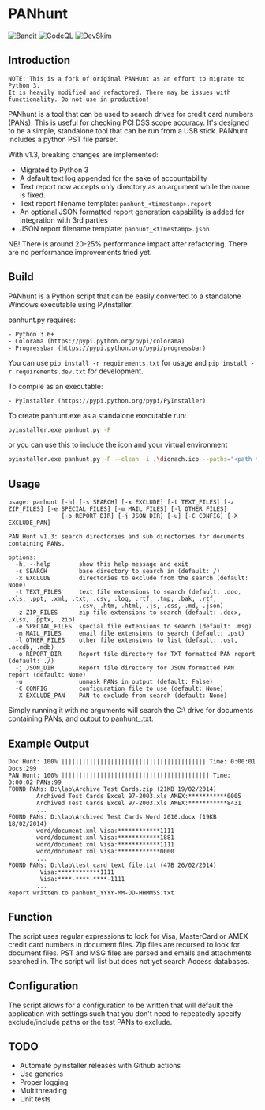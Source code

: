 # PANhunt

[![Bandit](https://github.com/zbalkan/PANhunt/actions/workflows/bandit.yml/badge.svg?branch=master)](https://github.com/zbalkan/PANhunt/actions/workflows/bandit.yml)
[![CodeQL](https://github.com/zbalkan/PANhunt/actions/workflows/codeql.yml/badge.svg?branch=master)](https://github.com/zbalkan/PANhunt/actions/workflows/codeql.yml)
[![DevSkim](https://github.com/zbalkan/PANhunt/actions/workflows/devskim.yml/badge.svg?branch=master)](https://github.com/zbalkan/PANhunt/actions/workflows/devskim.yml)

## Introduction

```
NOTE: This is a fork of original PANHunt as an effort to migrate to Python 3.
It is heavily modified and refactored. There may be issues with functionality. Do not use in production!
```

PANhunt is a tool that can be used to search drives for credit card numbers (PANs). This is useful for checking PCI DSS scope accuracy. It's designed to be a simple, standalone tool that can be run from a USB stick. PANhunt includes a python PST file parser.

With v1.3, breaking changes are implemented:

- Migrated to Python 3
- A default text log appended for the sake of accountability
- Text report now accepts only directory as an argument while the name is fixed.
- Text report filename template: `panhunt_<timestamp>.report`
- An optional JSON formatted report generation capability is added for integration with 3rd parties
- JSON report filename template: `panhunt_<timestamp>.json`


NB! There is around 20-25% performance impact after refactoring. There are no performance improvements tried yet.

## Build

PANhunt is a Python script that can be easily converted to a standalone Windows executable using PyInstaller.

panhunt.py requires:

	- Python 3.6+
	- Colorama (https://pypi.python.org/pypi/colorama)
	- Progressbar (https://pypi.python.org/pypi/progressbar)

You can use `pip install -r requirements.txt` for usage and `pip install -r requirements.dev.txt` for development.

To compile as an executable:

	- PyInstaller (https://pypi.python.org/pypi/PyInstaller)

To create panhunt.exe as a standalone executable run:

```bash
pyinstaller.exe panhunt.py -F
```

or you can use this to include the icon and your virtual environment

```bash
pyinstaller.exe panhunt.py -F --clean -i .\dionach.ico --paths="<path to virtual env>\Lib\site-packages"
```

## Usage

```
usage: panhunt [-h] [-s SEARCH] [-x EXCLUDE] [-t TEXT_FILES] [-z ZIP_FILES] [-e SPECIAL_FILES] [-m MAIL_FILES] [-l OTHER_FILES]
               [-o REPORT_DIR] [-j JSON_DIR] [-u] [-C CONFIG] [-X EXCLUDE_PAN]

PAN Hunt v1.3: search directories and sub directories for documents containing PANs.

options:
  -h, --help        show this help message and exit
  -s SEARCH         base directory to search in (default: /)
  -x EXCLUDE        directories to exclude from the search (default: None)
  -t TEXT_FILES     text file extensions to search (default: .doc, .xls, .ppt, .xml, .txt, .csv, .log, .rtf, .tmp, .bak, .rtf, 
                    .csv, .htm, .html, .js, .css, .md, .json)
  -z ZIP_FILES      zip file extensions to search (default: .docx, .xlsx, .pptx, .zip)
  -e SPECIAL_FILES  special file extensions to search (default: .msg)
  -m MAIL_FILES     email file extensions to search (default: .pst)
  -l OTHER_FILES    other file extensions to list (default: .ost, .accdb, .mdb)
  -o REPORT_DIR     Report file directory for TXT formatted PAN report (default: ./)
  -j JSON_DIR       Report file directory for JSON formatted PAN report (default: None)
  -u                unmask PANs in output (default: False)
  -C CONFIG         configuration file to use (default: None)
  -X EXCLUDE_PAN    PAN to exclude from search (default: None)
```

Simply running it with no arguments will search the C:\ drive for documents containing PANs, and output to panhunt_<timestamp>.txt.

## Example Output

```
Doc Hunt: 100% ||||||||||||||||||||||||||||||||||||||||| Time: 0:00:01 Docs:299
PAN Hunt: 100% |||||||||||||||||||||||||||||||||||||||||| Time: 0:00:02 PANs:99
FOUND PANs: D:\lab\Archive Test Cards.zip (21KB 19/02/2014)
        Archived Test Cards Excel 97-2003.xls AMEX:***********0005
        Archived Test Cards Excel 97-2003.xls AMEX:***********8431
		...
FOUND PANs: D:\lab\Archived Test Cards Word 2010.docx (19KB 18/02/2014)
        word/document.xml Visa:************1111
        word/document.xml Visa:************1881
        word/document.xml Visa:************1111
        word/document.xml Visa:************0000
		...
FOUND PANs: D:\lab\test card text file.txt (47B 26/02/2014)
         Visa:************1111
         Visa:****-****-****-1111
		...
Report written to panhunt_YYYY-MM-DD-HHMMSS.txt
```

## Function

The script uses regular expressions to look for Visa, MasterCard or AMEX credit card numbers in document files. Zip files are recursed to look for document files. PST and MSG files are parsed and emails and attachments searched in. The script will list but does not yet search Access databases.

## Configuration

The script allows for a configuration to be written that will default the application with settings such that you don't need to
repeatedly specify exclude/include paths or the test PANs to exclude.

## TODO

- Automate pyinstaller releases with Github actions
- Use generics
- Proper logging
- Multithreading
- Unit tests